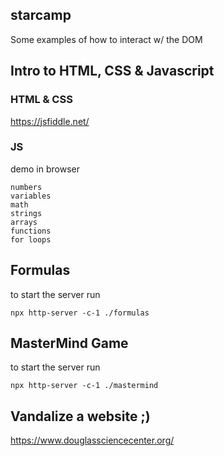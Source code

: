starcamp
--
Some examples of how to interact w/ the DOM


## Intro to HTML, CSS & Javascript

### HTML & CSS
https://jsfiddle.net/

### JS
demo in browser
```text
numbers
variables
math
strings
arrays
functions
for loops
```

## Formulas 
to start the server run
```shell
npx http-server -c-1 ./formulas
```


## MasterMind Game
to start the server run
```shell
npx http-server -c-1 ./mastermind
```

## Vandalize a website ;)
https://www.douglassciencecenter.org/

